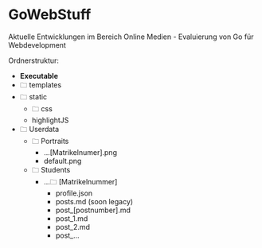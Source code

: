 # GoWebStuff
Aktuelle Entwicklungen im Bereich Online Medien - Evaluierung von Go für Webdevelopment

Ordnerstruktur:

- **Executable**
- 🗀 templates
- 🗀 static
    - 🗀 css
    - highlightJS
- 🗀 Userdata
    - 🗀 Portraits
        * ...[Matrikelnumer].png
        * default.png
    - 🗀 Students
        - ...🗀 [Matrikelnummer]
            - profile.json
            - posts.md (soon legacy)
            - post_[postnumber].md
            - post_1.md
            - post_2.md
            - post_...
